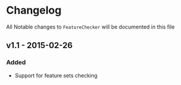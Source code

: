 # Changelog

All Notable changes to `FeatureChecker` will be documented in this file

## v1.1 - 2015-02-26

### Added
- Support for feature sets checking
